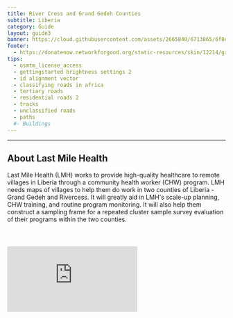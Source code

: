 ```yaml
---
title: River Cress and Grand Gedeh Counties
subtitle: Liberia
category: Guide
layout: guide3
banner: https://cloud.githubusercontent.com/assets/2665840/6713865/6f8c06fc-cd6b-11e4-97b2-247dc26ca2e0.jpg
footer: 
  - https://donatenow.networkforgood.org/static-resources/skin/12214/graphics/logo.jpg
tips:
  - osmtm_license_access
  - gettingstarted brightness settings 2
  - id alignment vector
  - classifying roads in africa
  - tertiary roads
  - residential roads 2
  - tracks
  - unclassified roads
  - paths
  #- Buildings
---
```


<div id="test" class="col-lg-5 col-sm-6">
<hr class="section-heading-spacer">
<div class="clearfix"></div>

<h2 class="section-heading">About Last Mile Health</h2>

 <p>Last Mile Health (LMH) works to provide high-quality healthcare to remote villages in Liberia through a community health worker (CHW) program. LMH needs maps of villages to help them do work in two counties of Liberia - Grand Gedeh and Rivercess. It will greatly aid in LMH's scale-up planning, CHW training, and routine program monitoring. It will also help them construct a sampling frame for a repeated cluster sample survey evaluation of their programs within the two counties.</p>


</div>
<div class="col-lg-5 col-lg-offset-2 col-sm-6">
  <iframe style="margin-top:40px" src="https://cloud.githubusercontent.com/assets/2665840/6723863/bdf1db88-cdc4-11e4-8030-ce68c28b371c.jpg" scrolling="no" frameborder="0"></iframe>
</div>


